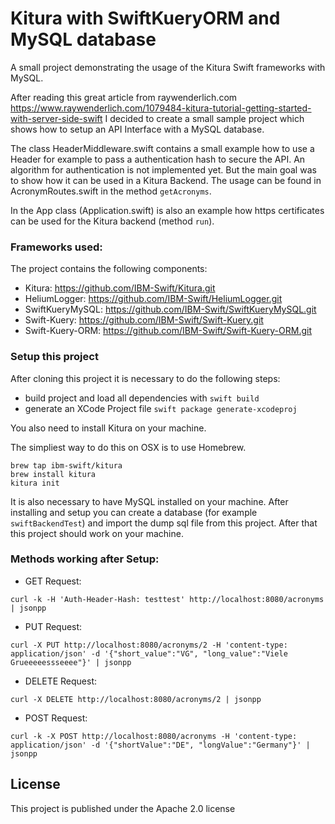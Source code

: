 # Kitura with SwiftKueryORM and MySQL database
A small project demonstrating the usage of the Kitura Swift frameworks with MySQL.

After reading this great article from raywenderlich.com https://www.raywenderlich.com/1079484-kitura-tutorial-getting-started-with-server-side-swift I decided to create a small sample project which shows how to setup an API Interface with a MySQL database. 

The class HeaderMiddleware.swift contains a small example how to use a Header for example to pass a authentication hash to secure the API. An algorithm for authentication is not implemented yet. But the main goal was to show how it can be used in a Kitura Backend. The usage can be found in AcronymRoutes.swift in the method `getAcronyms`. 

In the App class (Application.swift) is also an example how https certificates can be used for the Kitura backend (method `run`). 

### Frameworks used:

The project contains the following components:

- Kitura: https://github.com/IBM-Swift/Kitura.git
- HeliumLogger: https://github.com/IBM-Swift/HeliumLogger.git
- SwiftKueryMySQL: https://github.com/IBM-Swift/SwiftKueryMySQL.git
- Swift-Kuery: https://github.com/IBM-Swift/Swift-Kuery.git
- Swift-Kuery-ORM: https://github.com/IBM-Swift/Swift-Kuery-ORM.git

### Setup this project

After cloning this project it is necessary to do the following steps:

- build project and load all dependencies with `swift build`
- generate an XCode Project file `swift package generate-xcodeproj`

You also need to install Kitura on your machine. 

The simpliest way to do this on OSX is to use Homebrew.

```
brew tap ibm-swift/kitura
brew install kitura
kitura init
```

It is also necessary to have MySQL installed on your machine. After installing and setup you can create a database (for example `swiftBackendTest`) and import the dump sql file from this project. After that this project should work on your machine.

### Methods working after Setup:

- GET Request: 

```
curl -k -H 'Auth-Header-Hash: testtest' http://localhost:8080/acronyms | jsonpp
```
- PUT Request: 

```
curl -X PUT http://localhost:8080/acronyms/2 -H 'content-type: application/json' -d '{"short_value":"VG", "long_value":"Viele Grueeeeessseeee"}' | jsonpp
```
- DELETE Request: 

```
curl -X DELETE http://localhost:8080/acronyms/2 | jsonpp
```
- POST Request: 

```
curl -k -X POST http://localhost:8080/acronyms -H 'content-type: application/json' -d '{"shortValue":"DE", "longValue":"Germany"}' | jsonpp
```

## License 

This project is published under the Apache 2.0 license
